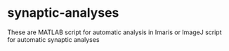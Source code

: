 # synaptic-analyses
These are MATLAB script for automatic analysis in Imaris or ImageJ script for automatic synaptic analyses
